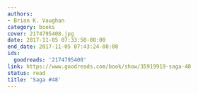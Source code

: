 ```yaml
---
authors:
- Brian K. Vaughan
category: books
cover: 2174795408.jpg
date: 2017-11-05 07:33:50-08:00
end_date: 2017-11-05 07:43:24-08:00
ids:
  goodreads: '2174795408'
link: https://www.goodreads.com/book/show/35919919-saga-48
status: read
title: 'Saga #48'
---
```

